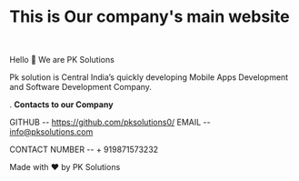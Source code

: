 <h1>This is Our company's main website</h1></br>


Hello 👋
 We are PK Solutions


 Pk solution is Central India’s quickly developing Mobile Apps Development and Software Development Company.

.
**Contacts to our Company** 


GITHUB -- https://github.com/pksolutions0/
EMAIL -- info@pksolutions.com

CONTACT NUMBER -- + 919871573232


Made with ❤️ by PK Solutions


